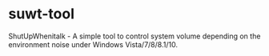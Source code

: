# suwt-tool
ShutUpWhenitalk - A simple tool to control system volume depending on the environment noise under Windows Vista/7/8/8.1/10.
